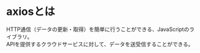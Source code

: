 # axiosとは
HTTP通信（データの更新・取得）を簡単に行うことができる、JavaScriptのライブラリ。    
APIを提供するクラウドサービスに対して、データを送受信することができる。


